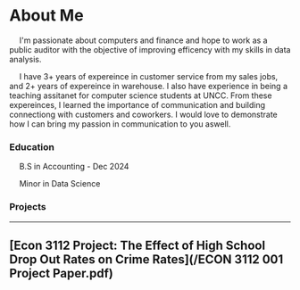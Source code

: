 # About Me
&emsp; I'm passionate about computers and finance and hope to work as a public auditor with the objective of improving efficency with my skills in data analysis. 

&emsp; I have 3+ years of expereince in customer service from my sales jobs, and 2+ years of expereince in warehouse. I also have experience in being a teaching assitanet for computer science students at UNCC. From these expereinces, I learned the importance of communication and building connectiong with customers and coworkers. I would love to demonstrate how I can bring my passion in communication to you aswell. 

### Education
&emsp; B.S in Accounting - Dec 2024
  
&emsp; Minor in Data Science

### Projects

---
[Econ 3112 Project: The Effect of High School Drop Out Rates on Crime Rates](/ECON 3112 001 Project Paper.pdf)
---


